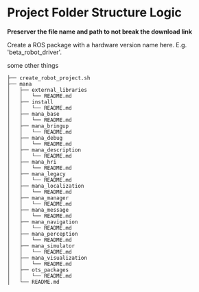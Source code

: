 # Project Folder Structure Logic 

**Preserver the file name and path to not break the download link**

Create a ROS package with a hardware version name here. E.g. 'beta_robot_driver'.

some other things



```terminal
├── create_robot_project.sh
├── mana
│   ├── external_libraries
│   │   └── README.md
│   ├── install
│   │   └── README.md
│   ├── mana_base
│   │   └── README.md
│   ├── mana_bringup
│   │   └── README.md
│   ├── mana_debug
│   │   └── README.md
│   ├── mana_description
│   │   └── README.md
│   ├── mana_hri
│   │   └── README.md
│   ├── mana_legacy
│   │   └── README.md
│   ├── mana_localization
│   │   └── README.md
│   ├── mana_manager
│   │   └── README.md
│   ├── mana_message
│   │   └── README.md
│   ├── mana_navigation
│   │   └── README.md
│   ├── mana_perception
│   │   └── README.md
│   ├── mana_simulator
│   │   └── README.md
│   ├── mana_visualization
│   │   └── README.md
│   ├── ots_packages
│   │   └── README.md
│   └── README.md

```

